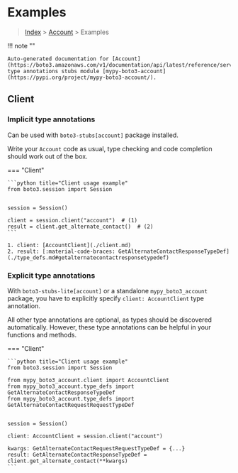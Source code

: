 # Examples

> [Index](../README.md) > [Account](./README.md) > Examples

!!! note ""

    Auto-generated documentation for [Account](https://boto3.amazonaws.com/v1/documentation/api/latest/reference/services/account.html#Account)
    type annotations stubs module [mypy-boto3-account](https://pypi.org/project/mypy-boto3-account/).

## Client

### Implicit type annotations

Can be used with `boto3-stubs[account]` package installed.

Write your `Account` code as usual,
type checking and code completion should work out of the box.


=== "Client"

    ```python title="Client usage example"
    from boto3.session import Session


    session = Session()

    client = session.client("account")  # (1)
    result = client.get_alternate_contact()  # (2)
    ```

    1. client: [AccountClient](./client.md)
    2. result: [:material-code-braces: GetAlternateContactResponseTypeDef](./type_defs.md#getalternatecontactresponsetypedef) 






### Explicit type annotations

With `boto3-stubs-lite[account]`
or a standalone `mypy_boto3_account` package, you have to explicitly specify `client: AccountClient` type annotation.

All other type annotations are optional, as types should be discovered automatically.
However, these type annotations can be helpful in your functions and methods.


=== "Client"

    ```python title="Client usage example"
    from boto3.session import Session

    from mypy_boto3_account.client import AccountClient
    from mypy_boto3_account.type_defs import GetAlternateContactResponseTypeDef
    from mypy_boto3_account.type_defs import GetAlternateContactRequestRequestTypeDef


    session = Session()

    client: AccountClient = session.client("account")

    kwargs: GetAlternateContactRequestRequestTypeDef = {...}
    result: GetAlternateContactResponseTypeDef = client.get_alternate_contact(**kwargs)
    ```






